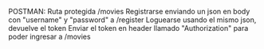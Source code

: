POSTMAN:
Ruta protegida /movies
Registrarse enviando un json en body con "username" y "password" a /register
Loguearse usando el mismo json, devuelve el token
Enviar el token en header llamado "Authorization" para poder ingresar a /movies

